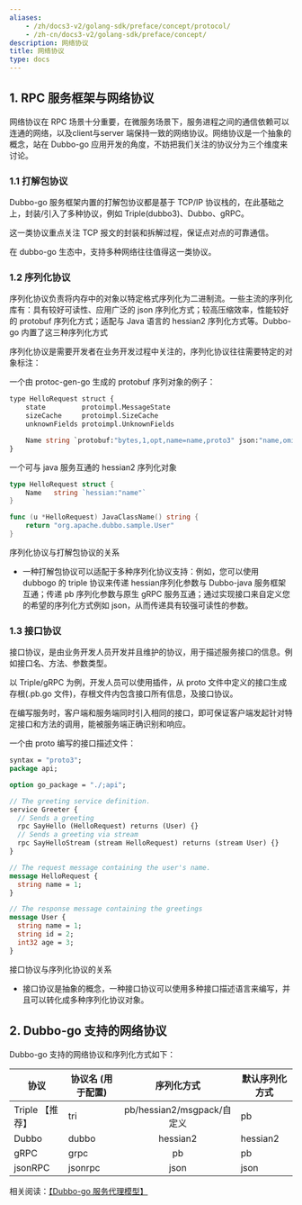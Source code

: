 ```yaml
---
aliases:
    - /zh/docs3-v2/golang-sdk/preface/concept/protocol/
    - /zh-cn/docs3-v2/golang-sdk/preface/concept/
description: 网络协议
title: 网络协议
type: docs
---
```






## 1. RPC 服务框架与网络协议

网络协议在 RPC 场景十分重要，在微服务场景下，服务进程之间的通信依赖可以连通的网络，以及client与server 端保持一致的网络协议。网络协议是一个抽象的概念，站在 Dubbo-go 应用开发的角度，不妨把我们关注的协议分为三个维度来讨论。

### 1.1 打解包协议

Dubbo-go 服务框架内置的打解包协议都是基于 TCP/IP 协议栈的，在此基础之上，封装/引入了多种协议，例如 Triple(dubbo3)、Dubbo、gRPC。

这一类协议重点关注 TCP 报文的封装和拆解过程，保证点对点的可靠通信。

在 dubbo-go 生态中，支持多种网络往往值得这一类协议。



### 1.2 序列化协议

序列化协议负责将内存中的对象以特定格式序列化为二进制流。一些主流的序列化库有：具有较好可读性、应用广泛的 json 序列化方式；较高压缩效率，性能较好的 protobuf 序列化方式；适配与 Java 语言的 hessian2 序列化方式等。Dubbo-go 内置了这三种序列化方式

序列化协议是需要开发者在业务开发过程中关注的，序列化协议往往需要特定的对象标注：

一个由 protoc-gen-go 生成的 protobuf 序列对象的例子：

```protobuf
type HelloRequest struct {
	state         protoimpl.MessageState
	sizeCache     protoimpl.SizeCache
	unknownFields protoimpl.UnknownFields

	Name string `protobuf:"bytes,1,opt,name=name,proto3" json:"name,omitempty"`
}
```

一个可与 java 服务互通的 hessian2 序列化对象

```go
type HelloRequest struct {
	Name   string `hessian:"name"`
}

func (u *HelloRequest) JavaClassName() string {
	return "org.apache.dubbo.sample.User"
}
```

序列化协议与打解包协议的关系

- 一种打解包协议可以适配于多种序列化协议支持：例如，您可以使用 dubbogo 的 triple 协议来传递 hessian序列化参数与 Dubbo-java 服务框架互通；传递 pb 序列化参数与原生 gRPC 服务互通；通过实现接口来自定义您的希望的序列化方式例如 json，从而传递具有较强可读性的参数。

### 1.3 接口协议

接口协议，是由业务开发人员开发并且维护的协议，用于描述服务接口的信息。例如接口名、方法、参数类型。

以 Triple/gRPC 为例，开发人员可以使用插件，从 proto 文件中定义的接口生成存根(.pb.go 文件)，存根文件内包含接口所有信息，及接口协议。

在编写服务时，客户端和服务端同时引入相同的接口，即可保证客户端发起针对特定接口和方法的调用，能被服务端正确识别和响应。

一个由 proto 编写的接口描述文件：

```protobuf
syntax = "proto3";
package api;

option go_package = "./;api";

// The greeting service definition.
service Greeter {
  // Sends a greeting
  rpc SayHello (HelloRequest) returns (User) {}
  // Sends a greeting via stream
  rpc SayHelloStream (stream HelloRequest) returns (stream User) {}
}

// The request message containing the user's name.
message HelloRequest {
  string name = 1;
}

// The response message containing the greetings
message User {
  string name = 1;
  string id = 2;
  int32 age = 3;
}
```

接口协议与序列化协议的关系

- 接口协议是抽象的概念，一种接口协议可以使用多种接口描述语言来编写，并且可以转化成多种序列化协议对象。

## 2. Dubbo-go 支持的网络协议

Dubbo-go 支持的网络协议和序列化方式如下：

| 协议            | 协议名 (用于配置) |         序列化方式         | 默认序列化方式 |
| --------------- | ----------------- | :------------------------: | -------------- |
| Triple 【推荐】 | tri               | pb/hessian2/msgpack/自定义 | pb             |
| Dubbo           | dubbo             |          hessian2          | hessian2       |
| gRPC            | grpc              |             pb             | pb             |
| jsonRPC         | jsonrpc           |            json            | json           |



相关阅读：[【Dubbo-go 服务代理模型】](https://developer.aliyun.com/article/878252)